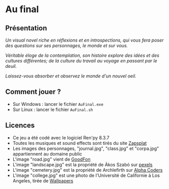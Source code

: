 # Au final

## Présentation

_Un visual novel riche en réflexions et en introspections, qui vous fera poser des questions sur ses personnages, le monde et sur vous._

_Véritable éloge de la contemplation, son histoire explore des idées et des cultures différentes; de la culture du travail au voyage en passant par le deuil._

_Laissez-vous absorber et observez le monde d'un nouvel oeil._

## Comment jouer ?

+ Sur Windows : lancer le fichier `AuFinal.exe`
+ Sur Linux : lancer le fichier `AuFinal.sh`

## Licences

+ Ce jeu a été codé avec le logiciel Ren'py 8.3.7
+ Toutes les musiques et sound effects sont tirés du site [Zapsplat](https://www.zapsplat.com/)
+ Les images des personnages, "journal.jpg", "class.jpg" et "corpa.jpg" appartiennent au domaine public
+ L'image "road.jpg" vient de [GoodFon](https://www.goodfon.com/)
+ L'image "landscape.jpg" est la propriété de Ákos Szabó sur [pexels](https://www.pexels.com/fr-fr/)
+ L'image "cemetery.jpg" est la propriété de Archlefirth sur [Alpha Coders](https://alphacoders.com/)
+ L'image "college.jpg" est une photo de l'Université de Californie à Los Angeles, tirée de [Wallpapers](https://wallpapers.com/)
